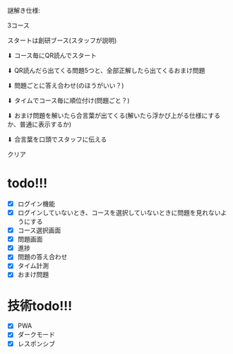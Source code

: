 謎解き仕様:

3コース

スタートは創研ブース(スタッフが説明)

⬇︎ コース毎にQR読んでスタート

⬇︎ QR読んだら出てくる問題5つと、全部正解したら出てくるおまけ問題

⬇︎ 問題ごとに答え合わせ(のほうがいい？)

⬇︎ タイムでコース毎に順位付け(問題ごと？)

⬇︎ おまけ問題を解いたら合言葉が出てくる(解いたら浮かび上がる仕様にするか、普通に表示するか)

⬇︎ 合言葉を口頭でスタッフに伝える

クリア

# todo!!!

- [x] ログイン機能
- [x] ログインしていないとき、コースを選択していないときに問題を見れないようにする
- [x] コース選択画面
- [x] 問題画面
- [x] 進捗
- [x] 問題の答え合わせ
- [x] タイム計測
- [x] おまけ問題

# 技術todo!!!

- [x] PWA
- [x] ダークモード
- [x] レスポンシブ
